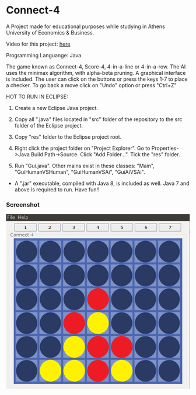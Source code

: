 # Connect-4
A Project made for educational purposes while studying in Athens University of Economics & Business.

Video for this project: [here](https://www.youtube.com/watch?v=SxstLdf9LkE)

Programming Languange: Java

The game known as Connect-4, Score-4, 4-in-a-line or 4-in-a-row. The AI uses the minimax algorithm, with alpha-beta pruning. A graphical interface is included. The user can click on the buttons or press the keys 1-7 to place a checker. To go back a move click on "Undo" option or press "Ctrl+Z"

HOT TO RUN IN ECLIPSE:

1. Create a new Eclipse Java project.

2. Copy all ".java" files located in "src" folder of the repository to the src folder of the Eclipse project.

3. Copy "res" folder to the Eclipse project root.

4. Right click the project folder on "Project Explorer". Go to Properties->Java Build Path->Source. Click "Add Folder...". Tick the "res" folder.

5. Run "Gui.java". Other mains exist in these classes: "Main", "GuiHumanVSHuman", "GuiHumanVSAi", "GuiAiVSAi".

* A ".jar" executable, compiled with Java 8, is included as well. Java 7 and above is required to run. Have fun!!


### Screenshot

![screenshot](/screenshots/screenshot_ubuntu.png)
